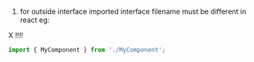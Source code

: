 1. for outside interface imported interface filename must be different in react
eg:

X !!!!
```ts MyComponent.tsx
import { MyComponent } from './MyComponent';
```

```ts MyComponent.ts
```